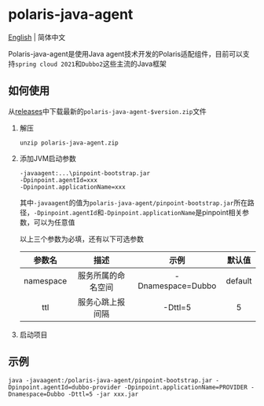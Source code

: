 # polaris-java-agent

[English](./README.md) | 简体中文

Polaris-java-agent是使用Java agent技术开发的Polaris适配组件，目前可以支持`spring cloud 2021`和`Dubbo2`这些主流的Java框架

## 如何使用

从[releases](https://github.com/polarismesh/polaris-java-agent/releases)中下载最新的`polaris-java-agent-$version.zip`文件

1. 解压

    ```
    unzip polaris-java-agent.zip
    ```

2. 添加JVM启动参数

    ```
    -javaagent:...\pinpoint-bootstrap.jar
    -Dpinpoint.agentId=xxx
    -Dpinpoint.applicationName=xxx
    ```
    
    其中`-javaagent`的值为`polaris-java-agent/pinpoint-bootstrap.jar`所在路径，`-Dpinpoint.agentId`和`-Dpinpoint.applicationName`是pinpoint相关参数，可以为任意值
    
    以上三个参数为必填，还有以下可选参数
    
    |  参数名   |        描述        |       示例        | 默认值  |
    | :-------: | :----------------: | :---------------: | :-----: |
    | namespace | 服务所属的命名空间 | -Dnamespace=Dubbo | default |
    |    ttl    |  服务心跳上报间隔  |      -Dttl=5      |    5    |

3. 启动项目

## 示例
```
java -javaagent:/polaris-java-agent/pinpoint-bootstrap.jar -Dpinpoint.agentId=dubbo-provider -Dpinpoint.applicationName=PROVIDER -Dnamespace=Dubbo -Dttl=5 -jar xxx.jar
```